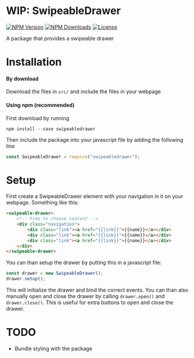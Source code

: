 # WIP: SwipeableDrawer
[![NPM Version](https://img.shields.io/npm/v/swipeabledrawer.svg)](https://www.npmjs.com/package/swipeabledrawer)
[![NPM Downloads](https://img.shields.io/npm/dt/swipeabledrawer.svg)](https://www.npmjs.com/package/swipeabledrawer)
[![License](https://img.shields.io/github/license/philipdb/swipeabledrawer.svg)](https://github.com/PhiliPdB/SwipeableDrawer/blob/master/LICENSE)


A package that provides a swipeable drawer

# Installation

#### By download
Download the files in `src/` and include the files in your webpage

#### Using npm (recommended)
First download by running
```
npm install --save swipeabledrawer
```

Then include the package into your javascript file by adding the following line
```js
const SwipeableDrawer = require("swipeabledrawer");
```

# Setup
First create a SwipeableDrawer element with your navigation in it on your webpage. Something like this:
```html
<swipeable-drawer>
	<!-- Free to choose content -->
	<div class="navigation">
		<div class="link"><a href="{{link}}">{{name}}</a></div>
		<div class="link"><a href="{{link}}">{{name}}</a></div>
		<div class="link"><a href="{{link}}">{{name}}</a></div>
	</div>
</swipeable-drawer>
```
You can than setup the drawer by putting this in a javascript file:
```js
const drawer = new SwipeableDrawer();
drawer.setup();
```
This will initialize the drawer and bind the correct events. You can than also manually open and close the drawer by calling `drawer.open()` and `drawer.close()`. This is useful for extra buttons to open and close the drawer.

# TODO
- Bundle styling with the package

